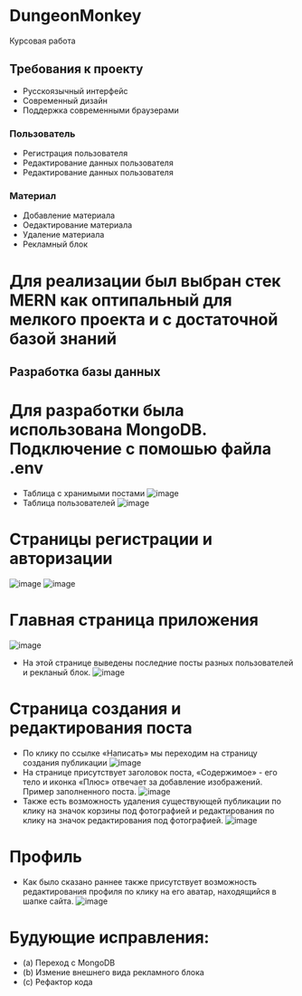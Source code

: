 # DungeonMonkey
Курсовая работа

## Требования к проекту
+ Русскоязычный интерфейс
+ Современный дизайн
+ Поддержка современными браузерами
### Пользователь
+ Регистрация пользователя
+ Редактирование данных пользователя
+ Редактирование данных пользователя
### Материал
+ Добавление материала
+ Оедактирование материала
+ Удаление материала
+ Рекламный блок

# Для реализации был выбран стек MERN как оптипальный для мелкого проекта и с достаточной базой знаний

## Разработка базы данных

# Для разработки была использована MongoDB. Подключение с помошью файла .env
+ Таблица с хранимыми постами
![image](https://user-images.githubusercontent.com/78948171/163335707-3f0cf731-45a4-4d19-ae85-52fcb23c5d12.png)
+ Таблица пользователей 
![image](https://user-images.githubusercontent.com/78948171/163335808-1aa655b5-8683-413d-8c25-dab95a41cb90.png)

# Страницы регистрации и авторизации
![image](https://user-images.githubusercontent.com/78948171/163336129-dc26c27a-c2d5-4ba5-81a0-9003599e19c7.png)
![image](https://user-images.githubusercontent.com/78948171/163336160-9e192817-3b44-424c-93d6-1b3908081704.png)

# Главная страница приложения
![image](https://user-images.githubusercontent.com/78948171/163336327-5b1d85f5-2f88-4d89-8dd5-53c4d7b88479.png)
+ На этой странице выведены последние посты разных пользователей и рекланый блок.
![image](https://user-images.githubusercontent.com/78948171/163336536-cad7fcdd-ca53-4a9f-af2d-8c1128337d1a.png)

# Страница создания и редактирования поста
+ По клику по ссылке «Написать» мы переходим на страницу создания публикации
![image](https://user-images.githubusercontent.com/78948171/163337383-1ca3b7ac-2444-4393-abba-282e2c0074e5.png)
+ На странице присутствует заголовок поста, «Содержимое» - его тело и иконка «Плюс» отвечает за добавление изображений. Пример заполненного поста.
![image](https://user-images.githubusercontent.com/78948171/163337497-c2734787-d702-4bdc-b10e-7e60a3f9f637.png)
+ Также есть возможность удаления существующей публикации по клику на значок корзины под фотографией и редактирования по клику на значок редактирования под фотографией.
![image](https://user-images.githubusercontent.com/78948171/163337721-2af0c3de-ebb2-4346-9735-c7f3ecf0c20a.png)

# Профиль
+ Как было сказано раннее также присутствует возможность редактирования профиля по клику на его аватар, находящийся в шапке сайта.
![image](https://user-images.githubusercontent.com/78948171/163337956-61f2cbdb-4e84-4033-ada6-bac1b70cce0b.png)

# Будующие исправления:

+ (a) Переход с MongoDB 
+ (b) Измение внешнего вида рекламного блока
+ (c) Рефактор кода
